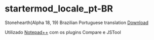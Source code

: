 # startermod_locale_pt-BR
Stonehearth(Alpha 18, 19) Brazilian Portuguese translation [Download](http://www.4shared.com/file/AJzNBL5Kba/startermod_locale_pt-BR.html?)

Utilizado [Notepad++](https://notepad-plus-plus.org/) com os plugins Compare e JSTool

